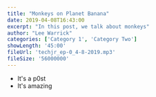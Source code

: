 ```yaml
---
title: "Monkeys on Planet Banana"
date: 2019-04-08T16:43:00
excerpt: "In this post, we talk about monkeys"
author: "Lee Warrick"
categories: ['Category 1', 'Category Two']
showLength: '45:00'
fileUrl: 'techjr_ep-0_4-8-2019.mp3'
fileSize: '56000000'
---
```


* It's a p0st
* It's amazing
